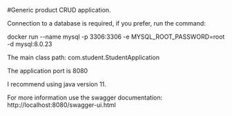 
#Generic product CRUD application.

Connection to a database is required, if you prefer, run the command:

docker run --name mysql -p 3306:3306 -e MYSQL_ROOT_PASSWORD=root -d mysql:8.0.23

The main class path:
com.student.StudentApplication

The application port is 8080

I recommend using java version 11.

For more information use the swagger documentation:
http://localhost:8080/swagger-ui.html